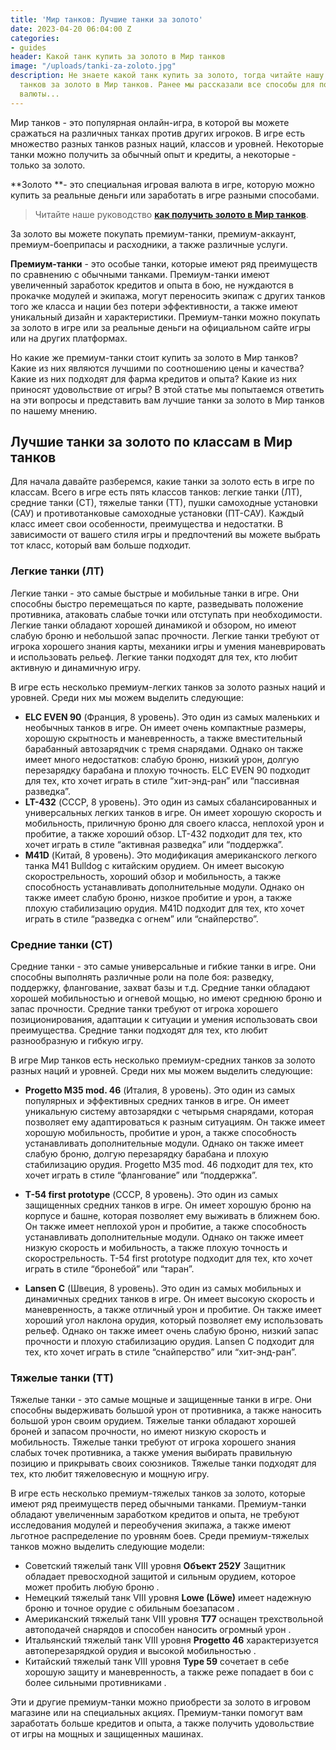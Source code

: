 ```yaml
---
title: 'Мир танков: Лучшие танки за золото'
date: 2023-04-20 06:04:00 Z
categories:
- guides
header: Какой танк купить за золото в Мир танков
image: "/uploads/tanki-za-zoloto.jpg"
description: Не знаете какой танк купить за золото, тогда читайте нашу подборку лучших
  танков за золото в Мир танков. Ранее мы рассказали все способы для получения этой
  валюты...
---
```


Мир танков - это популярная онлайн-игра, в которой вы можете сражаться на различных танках против других игроков. В игре есть множество разных танков разных наций, классов и уровней. Некоторые танки можно получить за обычный опыт и кредиты, а некоторые - только за золото.

**Золото **- это специальная игровая валюта в игре, которую можно купить за реальные деньги или заработать в игре разными способами.

> Читайте наше руководство **[как получить золото в Мир танков](https://protanks.ru/mir-tankov-kak-poluchit-zoloto-v-ighrie)**.

За золото вы можете покупать премиум-танки, премиум-аккаунт, премиум-боеприпасы и расходники, а также различные услуги.

**Премиум-танки** \- это особые танки, которые имеют ряд преимуществ по сравнению с обычными танками. Премиум-танки имеют увеличенный заработок кредитов и опыта в бою, не нуждаются в прокачке модулей и экипажа, могут переносить экипаж с других танков того же класса и нации без потери эффективности, а также имеют уникальный дизайн и характеристики. Премиум-танки можно покупать за золото в игре или за реальные деньги на официальном сайте игры или на других платформах.

Но какие же премиум-танки стоит купить за золото в Мир танков? Какие из них являются лучшими по соотношению цены и качества? Какие из них подходят для фарма кредитов и опыта? Какие из них приносят удовольствие от игры? В этой статье мы попытаемся ответить на эти вопросы и представить вам лучшие танки за золото в Мир танков по нашему мнению.

Лучшие танки за золото по классам в Мир танков
----------------------------------------------

Для начала давайте разберемся, какие танки за золото есть в игре по классам. Всего в игре есть пять классов танков: легкие танки (ЛТ), средние танки (СТ), тяжелые танки (ТТ), пушки самоходные установки (САУ) и противотанковые самоходные установки (ПТ-САУ). Каждый класс имеет свои особенности, преимущества и недостатки. В зависимости от вашего стиля игры и предпочтений вы можете выбрать тот класс, который вам больше подходит.

<!-- Yandex.RTB R-A-1959236-7 -->
<div id="yandex_rtb_R-A-1959236-7"></div>
<script>window.yaContextCb.push(()=>{
  Ya.Context.AdvManager.render({
    renderTo: 'yandex_rtb_R-A-1959236-7',
    blockId: 'R-A-1959236-7'
  })
})</script>

### Легкие танки (ЛТ)

Легкие танки - это самые быстрые и мобильные танки в игре. Они способны быстро перемещаться по карте, разведывать положение противника, атаковать слабые точки или отступать при необходимости. Легкие танки обладают хорошей динамикой и обзором, но имеют слабую броню и небольшой запас прочности. Легкие танки требуют от игрока хорошего знания карты, механики игры и умения маневрировать и использовать рельеф. Легкие танки подходят для тех, кто любит активную и динамичную игру.

В игре есть несколько премиум-легких танков за золото разных наций и уровней. Среди них мы можем выделить следующие:

*   **ELC EVEN 90** (Франция, 8 уровень). Это один из самых маленьких и необычных танков в игре. Он имеет очень компактные размеры, хорошую скрытность и маневренность, а также вместительный барабанный автозарядчик с тремя снарядами. Однако он также имеет много недостатков: слабую броню, низкий урон, долгую перезарядку барабана и плохую точность. ELC EVEN 90 подходит для тех, кто хочет играть в стиле “хит-энд-ран” или “пассивная разведка”.
*   **LT-432** (СССР, 8 уровень). Это один из самых сбалансированных и универсальных легких танков в игре. Он имеет хорошую скорость и мобильность, приличную броню для своего класса, неплохой урон и пробитие, а также хороший обзор. LT-432 подходит для тех, кто хочет играть в стиле “активная разведка” или “поддержка”.
*   **M41D** (Китай, 8 уровень). Это модификация американского легкого танка M41 Bulldog с китайским орудием. Он имеет высокую скорострельность, хороший обзор и мобильность, а также способность устанавливать дополнительные модули. Однако он также имеет слабую броню, низкое пробитие и урон, а также плохую стабилизацию орудия. M41D подходит для тех, кто хочет играть в стиле “разведка с огнем” или “снайперство”.

### Средние танки (СТ)

Средние танки - это самые универсальные и гибкие танки в игре. Они способны выполнять различные роли на поле боя: разведку, поддержку, флангование, захват базы и т.д. Средние танки обладают хорошей мобильностью и огневой мощью, но имеют среднюю броню и запас прочности. Средние танки требуют от игрока хорошего позиционирования, адаптации к ситуации и умения использовать свои преимущества. Средние танки подходят для тех, кто любит разнообразную и гибкую игру.

В игре Мир танков есть несколько премиум-средних танков за золото разных наций и уровней. Среди них мы можем выделить следующие:

*   **Progetto M35 mod. 46** (Италия, 8 уровень). Это один из самых популярных и эффективных средних танков в игре. Он имеет уникальную систему автозарядки с четырьмя снарядами, которая позволяет ему адаптироваться к разным ситуациям. Он также имеет хорошую мобильность, пробитие и урон, а также способность устанавливать дополнительные модули. Однако он также имеет слабую броню, долгую перезарядку барабана и плохую стабилизацию орудия. Progetto M35 mod. 46 подходит для тех, кто хочет играть в стиле “флангование” или “поддержка”.
    
*   **T-54 first prototype** (СССР, 8 уровень). Это один из самых защищенных средних танков в игре. Он имеет хорошую броню на корпусе и башне, которая позволяет ему выживать в ближнем бою. Он также имеет неплохой урон и пробитие, а также способность устанавливать дополнительные модули. Однако он также имеет низкую скорость и мобильность, а также плохую точность и скорострельность. T-54 first prototype подходит для тех, кто хочет играть в стиле “бронебой” или “таран”.
    
*   **Lansen C** (Швеция, 8 уровень). Это один из самых мобильных и динамичных средних танков в игре. Он имеет высокую скорость и маневренность, а также отличный урон и пробитие. Он также имеет хороший угол наклона орудия, который позволяет ему использовать рельеф. Однако он также имеет очень слабую броню, низкий запас прочности и плохую стабилизацию орудия. Lansen C подходит для тех, кто хочет играть в стиле “снайперство” или “хит-энд-ран”.

<!-- Yandex.RTB R-A-1959236-6 -->
<div id="yandex_rtb_R-A-1959236-6"></div>
<script>window.yaContextCb.push(()=>{
  Ya.Context.AdvManager.render({
    renderTo: 'yandex_rtb_R-A-1959236-6',
    blockId: 'R-A-1959236-6'
  })
})</script>

### Тяжелые танки (ТТ)

Тяжелые танки - это самые мощные и защищенные танки в игре. Они способны выдерживать большой урон от противника, а также наносить большой урон своим орудием. Тяжелые танки обладают хорошей броней и запасом прочности, но имеют низкую скорость и мобильность. Тяжелые танки требуют от игрока хорошего знания слабых точек противника, а также умения выбирать правильную позицию и прикрывать своих союзников. Тяжелые танки подходят для тех, кто любит тяжеловесную и мощную игру.

В игре есть несколько премиум-тяжелых танков за золото, которые имеют ряд преимуществ перед обычными танками. Премиум-танки обладают увеличенным заработком кредитов и опыта, не требуют исследования модулей и переобучения экипажа, а также имеют льготное распределение по уровням боев. Среди премиум-тяжелых танков можно выделить следующие модели:

*   Советский тяжелый танк VIII уровня **Объект 252У** Защитник обладает превосходной защитой и сильным орудием, которое может пробить любую броню .
*   Немецкий тяжелый танк VIII уровня **Lowe (Löwe)** имеет надежную броню и точное орудие с обильным боезапасом .
*   Американский тяжелый танк VIII уровня **T77** оснащен трехствольной автоподачей снарядов и способен наносить огромный урон .
*   Итальянский тяжелый танк VIII уровня **Progetto 46** характеризуется автоперезарядкой орудия и высокой мобильностью .
*   Китайский тяжелый танк VIII уровня **Type 59** сочетает в себе хорошую защиту и маневренность, а также реже попадает в бои с более сильными противниками .

Эти и другие премиум-танки можно приобрести за золото в игровом магазине или на специальных акциях. Премиум-танки помогут вам заработать больше кредитов и опыта, а также получить удовольствие от игры на мощных и защищенных машинах.
